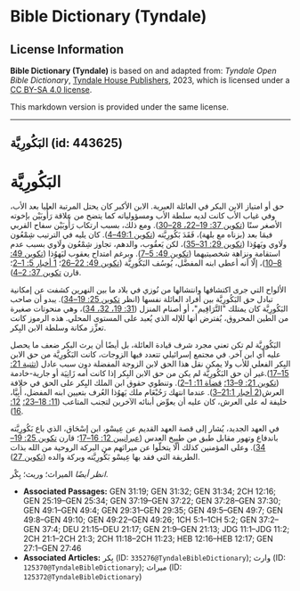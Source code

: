 # Bible Dictionary (Tyndale)

## License Information

**Bible Dictionary (Tyndale)** is based on and adapted from: _Tyndale Open Bible Dictionary_, [Tyndale House Publishers](https://tyndaleopenresources.com/), 2023, which is licensed under a [CC BY-SA 4.0 license](https://creativecommons.org/licenses/by-sa/4.0/legalcode.en).

This markdown version is provided under the same license.



--------------------------------

## البَكُورِيَّة (id: 443625)

البَكُورِيَّة
=============

حق أو امتياز الابن البكر في العائلة العبرية. الابن الأكبر كان يحتل المرتبة العليا بعد الأب، وفي غياب الأب كانت لديه سلطة الأب ومسؤولياته كما يتضح من علاقة رَأُوبَيْن بإخوته الأصغر سنًا ([تكوين 37: 19–22، 28–30](https://ref.ly/Gen37:19-Gen37:22,Gen37:28-Gen37:30)). ومع ذلك، بسبب ارتكاب رَأُوبَيْن سفاح القربي فيمَا بعد (بزناه مع بلهة)، فَقَدَ بَكُورِيَّته ([تكوين 49:1–4](https://ref.ly/Gen49:1-Gen49:4)). كان يليه في الترتيب شِمْعُون ولَاوي ويَهوُذا ([تكوين 29: 31–35](https://ref.ly/Gen29:31-Gen29:35))، لكن يَعقُوب، والدهم، تجاوز شِمْعُون ولَاوي بسبب عدم استقامة ونزاهة شخصيتيهما ([تكوين 49: 5–7](https://ref.ly/Gen49:5-Gen49:7)). وبرغم امتداح يعقوب ليَهوُذا ([تكوين 49: 8–10](https://ref.ly/Gen49:8-Gen49:10))، إلّا أنه أعطى ابنه المفضَّل، يُوسُف البَكُورِيَّة ([تكوين 49: 22–26](https://ref.ly/Gen49:22-Gen49:26)؛ [1 أخبار 5: 1–2](https://ref.ly/1Chr5:1-1Chr5:2)؛ قارن [تكوين 37: 2–4](https://ref.ly/Gen37:2-Gen37:4)).

الألواح التي جرى اكتشافها وانتشالها من نُوزي في بلاد ما بين النهرين كشفت عن إمكانية تبادل حق البَكُورِيَّة بين أفراد العائلة نفسها (انظر [تكوين 25: 19–34](https://ref.ly/Gen25:19-Gen25:34)). يبدو أن صاحب البَكُورِيَّة كان يمتلك "التَّرَافِيم"، أو أصنام المنزل ([31: 19، 32، 34](https://ref.ly/Gen31:19,Gen31:32,Gen31:34))، وهي منحوتات صغيرة من الطين المحروق، يُفترض أنها للإله الذي يُعبد على المستوى المحلي. هذه الرموز كانت تعزِّز مكانة وسلطة الابن البِكر.

البَكُورِيَّة لم تكن تعني مجرد شرف قيادة العائلة، بل أيضًا أن يرث البكر ضعف ما يحصل عليه أي ابن آخر. في مجتمع إسرائيلي تتعدد فيها الزوجات، كانت البَكُورِيَّة من حق الابن البِكر الفعلي للأب ولا يمكن نقل هذا الحق لابن الزوجة المفضلة دون سبب عادل ([تثنية 21: 15–17](https://ref.ly/Deut21:15-Deut21:17)).غير أن حق البَكُورِيَّة لم يكن من حق الابن البِكر إذا كانت أمه زَانِيَة أو جارية\-خادمة ([تكوين 21: 9–13؛](https://ref.ly/Gen21:9-Gen21:13) [قضاة 11: 1–2](https://ref.ly/Judg11:1-Judg11:2)). وتنطوي حقوق ابن الملك البِكر على الحق في خلافة العرش([2 أخبار 21:1–3](https://ref.ly/2Chr21:1-2Chr21:3)). عندما انتهك رَحُبْعَام ملك يَهوُذا العُرف بتعيين ابنه المفضل، أَبِيَّا، خليفة له على العرش، كان عليه أن يعوِّض أبنائه الآخرين لتجنب المتاعب ([11: 18–23؛](https://ref.ly/2Chr11:18-2Chr11:23) [12: 16](https://ref.ly/2Chr12:16)).

في العهد الجديد، يُشار إلى قصة العهد القديم عن عِيسْو، ابن إسْحَاق، الذي باع بَكُورِيَّته باندفاع وتهور مقابل طبق من طبيخ العدس ([عبرانيين 12: 16–17](https://ref.ly/Heb12:16-Heb12:17)؛ قارن [تكوين 25: 19–34](https://ref.ly/Gen25:19-Gen25:34)). وعلى المؤمنين كذلك ألّا يتخلّوا عن ميراثهم من البركة الروحية من الله بذات الطريقة التي فقد بها عِيسْو بَكُورِيَّته وبركة والده ([تكوين 27](https://ref.ly/Gen27:1-Gen27:46)).

*انظر أيضًا* الميراث؛ وريث؛ بِكْر.

* **Associated Passages:** GEN 31:19; GEN 31:32; GEN 31:34; 2CH 12:16; GEN 25:19–GEN 25:34; GEN 37:19–GEN 37:22; GEN 37:28–GEN 37:30; GEN 49:1–GEN 49:4; GEN 29:31–GEN 29:35; GEN 49:5–GEN 49:7; GEN 49:8–GEN 49:10; GEN 49:22–GEN 49:26; 1CH 5:1–1CH 5:2; GEN 37:2–GEN 37:4; DEU 21:15–DEU 21:17; GEN 21:9–GEN 21:13; JDG 11:1–JDG 11:2; 2CH 21:1–2CH 21:3; 2CH 11:18–2CH 11:23; HEB 12:16–HEB 12:17; GEN 27:1–GEN 27:46
* **Associated Articles:** بِكر (ID: `335276@TyndaleBibleDictionary`); وارث (ID: `125370@TyndaleBibleDictionary`); ميراث (ID: `125372@TyndaleBibleDictionary`)

